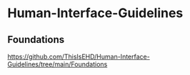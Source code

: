# Human-Interface-Guidelines

## Foundations
https://github.com/ThisIsEHD/Human-Interface-Guidelines/tree/main/Foundations
